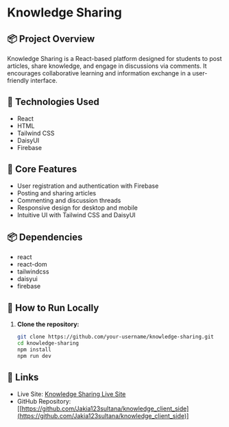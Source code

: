 # Knowledge Sharing

## 📦 Project Overview  
Knowledge Sharing is a React-based platform designed for students to post articles, share knowledge, and engage in discussions via comments. It encourages collaborative learning and information exchange in a user-friendly interface.



## 🚀 Technologies Used  
- React  
- HTML  
- Tailwind CSS  
- DaisyUI  
- Firebase  

## 🌟 Core Features  
- User registration and authentication with Firebase  
- Posting and sharing articles  
- Commenting and discussion threads  
- Responsive design for desktop and mobile  
- Intuitive UI with Tailwind CSS and DaisyUI  

## 📦 Dependencies  
- react  
- react-dom  
- tailwindcss  
- daisyui  
- firebase  


## 🔧 How to Run Locally

1. **Clone the repository:**  
   ```bash
   git clone https://github.com/your-username/knowledge-sharing.git
   cd knowledge-sharing
   npm install
   npm run dev

## 🔗 Links

- Live Site: [Knowledge Sharing Live Site](http://knowledgesharing.surge.sh/)  
- GitHub Repository: [[https://github.com/Jakia123sultana/knowledge_client_side](https://github.com/Jakia123sultana/knowledge_client_side)]




